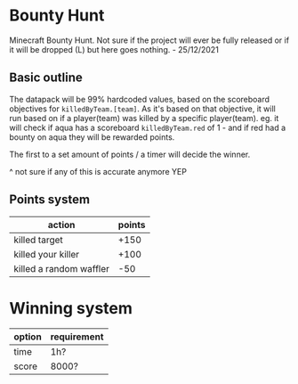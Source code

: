 # Bounty Hunt

Minecraft Bounty Hunt. Not sure if the project will ever be fully released or if it will be dropped (L) but here goes nothing. - 25/12/2021

## Basic outline

The datapack will be 99% hardcoded values, based on the scoreboard objectives for `killedByTeam.[team]`. As it's based on that objective, it will run based on if a player(team) was killed by a specific player(team). eg. it will check if aqua has a scoreboard `killedByTeam.red` of 1 - and if red had a bounty on aqua they will be rewarded points.

The first to a set amount of points / a timer will decide the winner.

^ not sure if any of this is accurate anymore YEP

## Points system

| action  | points |
| ------ | ------ |
| killed target | +150 |
| killed your killer | +100 |
| killed a random waffler | -50 |

# Winning system

| option | requirement |
| ------ | ----------- |
| time | 1h? |
| score | 8000? |

